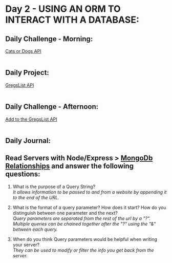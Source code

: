 # Day 2 - USING AN ORM TO INTERACT WITH A DATABASE:

## Daily Challenge - Morning:
[Cats or Dogs API]()
<br> <br>
## Daily Project:
[GregsList API](https://github.com/IDMiller2020/spring21-gregslist-server) <br><br>

## Daily Challenge - Afternoon:
[Add to the GregsList API](https://github.com/IDMiller2020/week5-day2-gregslist-mongodb)
<br> <br>

## Daily Journal:
## Read Servers with Node/Express > [MongoDb Relationships](https://codeworksacademy.com/fs-student-guide/resources/wk5/02-Relationships/) and answer the following questions:
1. What is the purpose of a Query String? <br>
*It allows information to be passed to and from a website by appending it to the end of the URL.* <br>

2. What is the format of a query parameter? How does it start? How do you distinguish between one parameter and the next? <br>
*Query parameters are separated from the rest of the url by a "?".  Multiple queries can be chained together after the "?" using the "&" between each query.* <br>

3. When do you think Query parameters would be helpful when writing your server? <br>
*They can be used to modify or filter the info you get back from the server.* <br>

